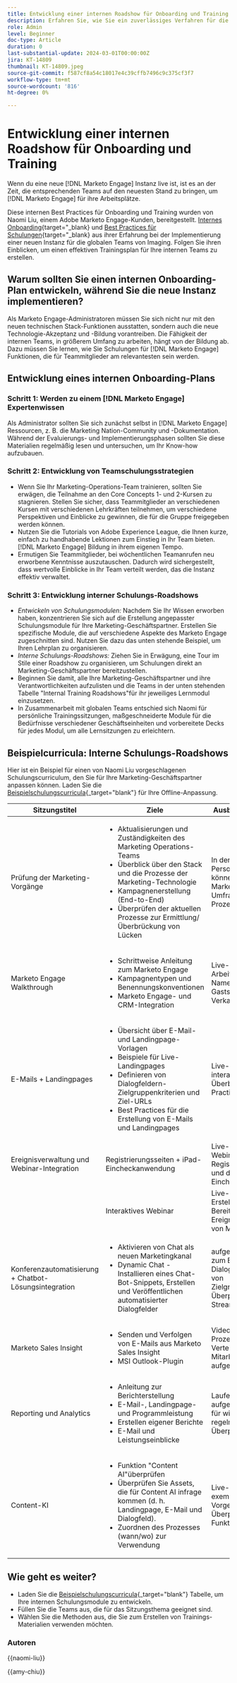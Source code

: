 ```yaml
---
title: Entwicklung einer internen Roadshow für Onboarding und Training
description: Erfahren Sie, wie Sie ein zuverlässiges Verfahren für die Erstellung und Verwaltung von Dokumentation und Änderungsliste für Ihre [!DNL Marketo Engage] -Instanz. Dies spart nicht nur Zeit für den Austausch von Wissen in Ihrem Team, sondern erhöht auch die Gesundheit und Effizienz Ihrer Instanz.
role: Admin
level: Beginner
doc-type: Article
duration: 0
last-substantial-update: 2024-03-01T00:00:00Z
jira: KT-14809
thumbnail: KT-14809.jpeg
source-git-commit: f587cf8a54c18017e4c39cffb7496c9c375cf3f7
workflow-type: tm+mt
source-wordcount: '816'
ht-degree: 0%

---
```



# Entwicklung einer internen Roadshow für Onboarding und Training

Wenn du eine neue [!DNL Marketo Engage] Instanz live ist, ist es an der Zeit, die entsprechenden Teams auf den neuesten Stand zu bringen, um [!DNL Marketo Engage] für ihre Arbeitsplätze.

Diese internen Best Practices für Onboarding und Training wurden von Naomi Liu, einem Adobe Marketo Engage-Kunden, bereitgestellt. [Internes Onboarding](https://nation.marketo.com/t5/employee-blogs/peer-perspective-orchestrating-onboarding-across-global-teams/ba-p/244931){target="_blank} und [Best Practices für Schulungen](https://nation.marketo.com/t5/employee-blogs/peer-perspective-how-to-train-internal-users-on-marketo-engage/ba-p/245237){target="_blank} aus ihrer Erfahrung bei der Implementierung einer neuen Instanz für die globalen Teams von Imaging. Folgen Sie ihren Einblicken, um einen effektiven Trainingsplan für Ihre internen Teams zu erstellen.

## Warum sollten Sie einen internen Onboarding-Plan entwickeln, während Sie die neue Instanz implementieren?

Als Marketo Engage-Administratoren müssen Sie sich nicht nur mit den neuen technischen Stack-Funktionen ausstatten, sondern auch die neue Technologie-Akzeptanz und -Bildung vorantreiben. Die Fähigkeit der internen Teams, in größerem Umfang zu arbeiten, hängt von der Bildung ab. Dazu müssen Sie lernen, wie Sie Schulungen für [!DNL Marketo Engage] Funktionen, die für Teammitglieder am relevantesten sein werden.

## Entwicklung eines internen Onboarding-Plans

### Schritt 1: Werden zu einem [!DNL Marketo Engage] Expertenwissen

Als Administrator sollten Sie sich zunächst selbst in [!DNL Marketo Engage] Ressourcen, z. B. die Marketing Nation-Community und -Dokumentation. Während der Evaluierungs- und Implementierungsphasen sollten Sie diese Materialien regelmäßig lesen und untersuchen, um Ihr Know-how aufzubauen.

### Schritt 2: Entwicklung von Teamschulungsstrategien

* Wenn Sie Ihr Marketing-Operations-Team trainieren, sollten Sie erwägen, die Teilnahme an den Core Concepts 1- und 2-Kursen zu stagnieren. Stellen Sie sicher, dass Teammitglieder an verschiedenen Kursen mit verschiedenen Lehrkräften teilnehmen, um verschiedene Perspektiven und Einblicke zu gewinnen, die für die Gruppe freigegeben werden können.
* Nutzen Sie die Tutorials von Adobe Experience League, die Ihnen kurze, einfach zu handhabende Lektionen zum Einstieg in Ihr Team bieten. [!DNL Marketo Engage] Bildung in ihrem eigenen Tempo.
* Ermutigen Sie Teammitglieder, bei wöchentlichen Teamanrufen neu erworbene Kenntnisse auszutauschen. Dadurch wird sichergestellt, dass wertvolle Einblicke in Ihr Team verteilt werden, das die Instanz effektiv verwaltet.

### Schritt 3: Entwicklung interner Schulungs-Roadshows

* *Entwickeln von Schulungsmodulen:* Nachdem Sie Ihr Wissen erworben haben, konzentrieren Sie sich auf die Erstellung angepasster Schulungsmodule für Ihre Marketing-Geschäftspartner. Erstellen Sie spezifische Module, die auf verschiedene Aspekte des Marketo Engage zugeschnitten sind. Nutzen Sie dazu das unten stehende Beispiel, um Ihren Lehrplan zu organisieren.
* *Interne Schulungs-Roadshows:* Ziehen Sie in Erwägung, eine Tour im Stile einer Roadshow zu organisieren, um Schulungen direkt an Marketing-Geschäftspartner bereitzustellen.
* Beginnen Sie damit, alle Ihre Marketing-Geschäftspartner und ihre Verantwortlichkeiten aufzulisten und die Teams in der unten stehenden Tabelle &quot;Internal Training Roadshows&quot;für ihr jeweiliges Lernmodul einzusetzen.
* In Zusammenarbeit mit globalen Teams entschied sich Naomi für persönliche Trainingssitzungen, maßgeschneiderte Module für die Bedürfnisse verschiedener Geschäftseinheiten und vorbereitete Decks für jedes Modul, um alle Lernsitzungen zu erleichtern.

## Beispielcurricula: Interne Schulungs-Roadshows

Hier ist ein Beispiel für einen von Naomi Liu vorgeschlagenen Schulungscurriculum, den Sie für Ihre Marketing-Geschäftspartner anpassen können. Laden Sie die [Beispielschulungscurricula](assets/adobe-marketo-engage-internal-training-roadshows.xlsx){_target=&quot;blank&quot;} für Ihre Offline-Anpassung.

| Sitzungstitel | Ziele | Ausbildungsmethoden | Zeitzuweisung |
|--- |--- |--- |--- |
| Prüfung der Marketing-Vorgänge | <ul><li>Aktualisierungen und Zuständigkeiten des Marketing Operations-Teams</li><li>Überblick über den Stack und die Prozesse der Marketing-Technologie</li><li>Kampagnenerstellung (End-to-End)</li><li>Überprüfen der aktuellen Prozesse zur Ermittlung/Überbrückung von Lücken</li></ul> | In der Personenübersicht können Sie durch das Marketo Engage gehen, Umfrage der aktuellen Prozesse und Wünsche | 2,5 Std. |
| Marketo Engage Walkthrough | <ul><li>Schrittweise Anleitung zum Marketo Engage</li><li>Kampagnentypen und Benennungskonventionen</li><li>Marketo Engage- und CRM-Integration | Live-Demo, Arbeitssitzung der Namenskonvention, Gastsitzung mit Verkaufsvorgängen, | 1,5 Std. |
| E-Mails + Landingpages | <ul><li>Übersicht über E-Mail- und Landingpage-Vorlagen</li><li>Beispiele für Live-Landingpages</li><li>Definieren von Dialogfeldern-Zielgruppenkriterien und Ziel-URLs</li><li>Best Practices für die Erstellung von E-Mails und Landingpages</li></ul> | Live-Arbeitslinks, interaktive Beispiele, Überblick über Best Practices in der Branche | 1 h |
| Ereignisverwaltung und Webinar-Integration | Registrierungsseiten + iPad-Eincheckanwendung | Live-Demo des Webinar-Registrierungsprozesses und der iPad-Eincheckanwendung | 1 h |
|  | Interaktives Webinar | Live-Demo zum Erstellen, Verwalten und Bereitstellen von Ereignissen innerhalb von Marketo Engage | 1 h |
| Konferenzautomatisierung + Chatbot-Lösungsintegration | <ul><li>Aktivieren von Chat als neuen Marketingkanal</li><li>Dynamic Chat - Installieren eines Chat-Bot-Snippets, Erstellen und Veröffentlichen automatisierter Dialogfelder</li></ul> | aufgezeichnetes Video zum Erstellen von Dialogen und Entwickeln von Zielgruppenkriterien, Überprüfung von Stream-Designer | 1 h |
| Marketo Sales Insight | <ul><li>Senden und Verfolgen von E-Mails aus Marketo Sales Insight</li><li>MSI Outlook-Plugin</li></ul> | Video von End-to-End-Prozess zur einfachen Verteilung an neue Mitarbeiter aufgezeichnet | 1 h |
| Reporting und Analytics | <ul><li>Anleitung zur Berichterstellung</li><li>E-Mail-, Landingpage- und Programmleistung</li><li>Erstellen eigener Berichte</li><li>E-Mail und Leistungseinblicke</li></ul> | Laufende Schulung, aufgezeichnete Videos für wichtige Sitzungen, regelmäßige Überprüfungen | 2h |
| Content-KI | <ul><li>Funktion &quot;Content AI&quot;überprüfen</li><li>Überprüfen Sie Assets, die für Content AI infrage kommen (d. h. Landingpage, E-Mail und Dialogfeld).</li><li>Zuordnen des Prozesses (wann/wo) zur Verwendung</li></ul> | Live-Sitzung, exemplarische Vorgehensweise zur Überprüfung und Funktionsweise | 1 h |

## Wie geht es weiter?

* Laden Sie die [Beispielschulungscurricula](assets/adobe-marketo-engage-internal-training-roadshows.xlsx){_target=&quot;blank&quot;} Tabelle, um Ihre internen Schulungsmodule zu entwickeln.
* Füllen Sie die Teams aus, die für das Sitzungsthema geeignet sind.
* Wählen Sie die Methoden aus, die Sie zum Erstellen von Trainings-Materialien verwenden möchten.

### Autoren

{{naomi-liu}}

{{amy-chiu}}